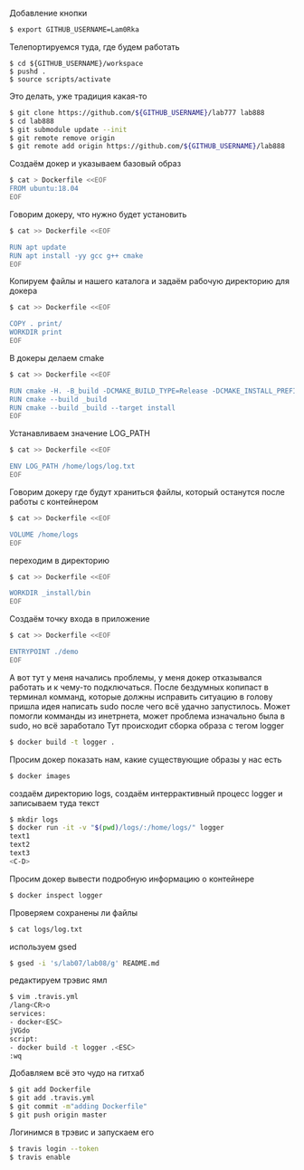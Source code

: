 Добавление кнопки
```sh
$ export GITHUB_USERNAME=Lam0Rka
```
Телепортируемся туда, где будем работать
```
$ cd ${GITHUB_USERNAME}/workspace
$ pushd .
$ source scripts/activate
```
Это делать, уже традиция какая-то
```sh
$ git clone https://github.com/${GITHUB_USERNAME}/lab777 lab888
$ cd lab888
$ git submodule update --init
$ git remote remove origin
$ git remote add origin https://github.com/${GITHUB_USERNAME}/lab888
```
Создаём докер и указываем базовый образ
```sh
$ cat > Dockerfile <<EOF
FROM ubuntu:18.04
EOF
```
Говорим докеру, что нужно будет установить
```sh
$ cat >> Dockerfile <<EOF

RUN apt update
RUN apt install -yy gcc g++ cmake
EOF
```
Копируем файлы и нашего каталога и задаём рабочую директорию для докера
```sh
$ cat >> Dockerfile <<EOF

COPY . print/
WORKDIR print
EOF
```
В докеры делаем cmake
```sh
$ cat >> Dockerfile <<EOF

RUN cmake -H. -B_build -DCMAKE_BUILD_TYPE=Release -DCMAKE_INSTALL_PREFIX=_install
RUN cmake --build _build
RUN cmake --build _build --target install
EOF
```
Устанавливаем значение LOG_PATH
```sh
$ cat >> Dockerfile <<EOF

ENV LOG_PATH /home/logs/log.txt
EOF
```
Говорим докеру где будут храниться файлы, который останутся после работы с контейнером
```sh
$ cat >> Dockerfile <<EOF

VOLUME /home/logs
EOF
```
переходим в директорию
```sh
$ cat >> Dockerfile <<EOF

WORKDIR _install/bin
EOF
```
Создаём точку входа в приложение
```sh
$ cat >> Dockerfile <<EOF

ENTRYPOINT ./demo
EOF
```
А вот тут у меня начались проблемы, у меня докер отказывался работать и к чему-то подключаться.
После бездумных копипаст в терминал комманд, которые должны исправить ситуацию в голову пришла идея написать sudo после чего всё удачно запустилось.
Может помогли комманды из инетрнета, может проблема изначально была в sudo, но всё заработало
Тут происходит сборка образа с тегом  logger
```sh
$ docker build -t logger .
```
Просим докер показать нам, какие существующие образы у нас есть
```sh
$ docker images
```
создаём директорию logs, создаём интеррактивный процесс logger и записываем туда текст
```sh
$ mkdir logs
$ docker run -it -v "$(pwd)/logs/:/home/logs/" logger
text1
text2
text3
<C-D>
```
Просим докер вывести подробную информацию о контейнере
```sh
$ docker inspect logger
```
Проверяем сохранены ли файлы
```sh
$ cat logs/log.txt
```
используем gsed
```sh
$ gsed -i 's/lab07/lab08/g' README.md
```
редактируем трэвис ямл
```sh
$ vim .travis.yml
/lang<CR>o
services:
- docker<ESC>
jVGdo
script:
- docker build -t logger .<ESC>
:wq
```
Добавляем всё это чудо на гитхаб
```sh
$ git add Dockerfile
$ git add .travis.yml
$ git commit -m"adding Dockerfile"
$ git push origin master
```
Логинимся в трэвис и запускаем его
```sh
$ travis login --token
$ travis enable
```
